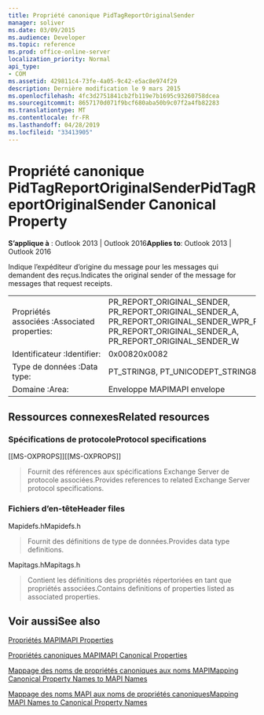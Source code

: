 ```yaml
---
title: Propriété canonique PidTagReportOriginalSender
manager: soliver
ms.date: 03/09/2015
ms.audience: Developer
ms.topic: reference
ms.prod: office-online-server
localization_priority: Normal
api_type:
- COM
ms.assetid: 429811c4-73fe-4a05-9c42-e5ac8e974f29
description: Dernière modification le 9 mars 2015
ms.openlocfilehash: 4fc3d2751841cb2fb119e7b1695c93260758dcea
ms.sourcegitcommit: 8657170d071f9bcf680aba50b9c07f2a4fb82283
ms.translationtype: MT
ms.contentlocale: fr-FR
ms.lasthandoff: 04/28/2019
ms.locfileid: "33413905"
---
```

# <a name="pidtagreportoriginalsender-canonical-property"></a><span data-ttu-id="e1846-103">Propriété canonique PidTagReportOriginalSender</span><span class="sxs-lookup"><span data-stu-id="e1846-103">PidTagReportOriginalSender Canonical Property</span></span>

  
  
<span data-ttu-id="e1846-104">**S’applique à** : Outlook 2013 | Outlook 2016</span><span class="sxs-lookup"><span data-stu-id="e1846-104">**Applies to**: Outlook 2013 | Outlook 2016</span></span> 
  
<span data-ttu-id="e1846-105">Indique l’expéditeur d’origine du message pour les messages qui demandent des reçus.</span><span class="sxs-lookup"><span data-stu-id="e1846-105">Indicates the original sender of the message for messages that request receipts.</span></span>
  
|||
|:-----|:-----|
|<span data-ttu-id="e1846-106">Propriétés associées :</span><span class="sxs-lookup"><span data-stu-id="e1846-106">Associated properties:</span></span>  <br/> |<span data-ttu-id="e1846-107">PR_REPORT_ORIGINAL_SENDER, PR_REPORT_ORIGINAL_SENDER_A, PR_REPORT_ORIGINAL_SENDER_W</span><span class="sxs-lookup"><span data-stu-id="e1846-107">PR_REPORT_ORIGINAL_SENDER, PR_REPORT_ORIGINAL_SENDER_A, PR_REPORT_ORIGINAL_SENDER_W</span></span>  <br/> |
|<span data-ttu-id="e1846-108">Identificateur :</span><span class="sxs-lookup"><span data-stu-id="e1846-108">Identifier:</span></span>  <br/> |<span data-ttu-id="e1846-109">0x0082</span><span class="sxs-lookup"><span data-stu-id="e1846-109">0x0082</span></span>  <br/> |
|<span data-ttu-id="e1846-110">Type de données :</span><span class="sxs-lookup"><span data-stu-id="e1846-110">Data type:</span></span>  <br/> |<span data-ttu-id="e1846-111">PT_STRING8, PT_UNICODE</span><span class="sxs-lookup"><span data-stu-id="e1846-111">PT_STRING8, PT_UNICODE</span></span>  <br/> |
|<span data-ttu-id="e1846-112">Domaine :</span><span class="sxs-lookup"><span data-stu-id="e1846-112">Area:</span></span>  <br/> |<span data-ttu-id="e1846-113">Enveloppe MAPI</span><span class="sxs-lookup"><span data-stu-id="e1846-113">MAPI envelope</span></span>  <br/> |
   
## <a name="related-resources"></a><span data-ttu-id="e1846-114">Ressources connexes</span><span class="sxs-lookup"><span data-stu-id="e1846-114">Related resources</span></span>

### <a name="protocol-specifications"></a><span data-ttu-id="e1846-115">Spécifications de protocole</span><span class="sxs-lookup"><span data-stu-id="e1846-115">Protocol specifications</span></span>

<span data-ttu-id="e1846-116">[[MS-OXPROPS]]</span><span class="sxs-lookup"><span data-stu-id="e1846-116">[[MS-OXPROPS]]</span></span> 
  
> <span data-ttu-id="e1846-117">Fournit des références aux spécifications Exchange Server de protocole associées.</span><span class="sxs-lookup"><span data-stu-id="e1846-117">Provides references to related Exchange Server protocol specifications.</span></span>
    
### <a name="header-files"></a><span data-ttu-id="e1846-118">Fichiers d’en-tête</span><span class="sxs-lookup"><span data-stu-id="e1846-118">Header files</span></span>

<span data-ttu-id="e1846-119">Mapidefs.h</span><span class="sxs-lookup"><span data-stu-id="e1846-119">Mapidefs.h</span></span>
  
> <span data-ttu-id="e1846-120">Fournit des définitions de type de données.</span><span class="sxs-lookup"><span data-stu-id="e1846-120">Provides data type definitions.</span></span>
    
<span data-ttu-id="e1846-121">Mapitags.h</span><span class="sxs-lookup"><span data-stu-id="e1846-121">Mapitags.h</span></span>
  
> <span data-ttu-id="e1846-122">Contient les définitions des propriétés répertoriées en tant que propriétés associées.</span><span class="sxs-lookup"><span data-stu-id="e1846-122">Contains definitions of properties listed as associated properties.</span></span>
    
## <a name="see-also"></a><span data-ttu-id="e1846-123">Voir aussi</span><span class="sxs-lookup"><span data-stu-id="e1846-123">See also</span></span>



[<span data-ttu-id="e1846-124">Propriétés MAPI</span><span class="sxs-lookup"><span data-stu-id="e1846-124">MAPI Properties</span></span>](mapi-properties.md)
  
[<span data-ttu-id="e1846-125">Propriétés canoniques MAPI</span><span class="sxs-lookup"><span data-stu-id="e1846-125">MAPI Canonical Properties</span></span>](mapi-canonical-properties.md)
  
[<span data-ttu-id="e1846-126">Mappage des noms de propriétés canoniques aux noms MAPI</span><span class="sxs-lookup"><span data-stu-id="e1846-126">Mapping Canonical Property Names to MAPI Names</span></span>](mapping-canonical-property-names-to-mapi-names.md)
  
[<span data-ttu-id="e1846-127">Mappage des noms MAPI aux noms de propriétés canoniques</span><span class="sxs-lookup"><span data-stu-id="e1846-127">Mapping MAPI Names to Canonical Property Names</span></span>](mapping-mapi-names-to-canonical-property-names.md)

